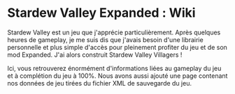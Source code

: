 # Stardew Valley Expanded : Wiki
Stardew Valley est un jeu que j'apprécie particulièrement. Après quelques heures de gameplay, je me suis dis que j'avais besoin d'une librairie personnelle et plus simple d'accès pour pleinement profiter du jeu et de son mod Expanded. J'ai alors construit Stardew Valley Villagers !

Ici, vous retrouverez énormément d'informations liées au gameplay du jeu et à complétion du jeu à 100%.
Nous avons aussi ajouté une page contenant nos données de jeu tirées du fichier XML de sauvegarde du jeu.